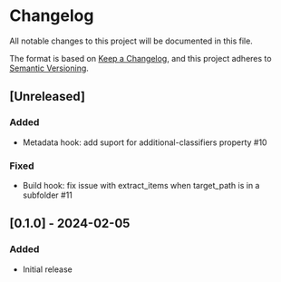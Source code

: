 # Changelog

All notable changes to this project will be documented in this file.

The format is based on [Keep a Changelog](https://keepachangelog.com/en/1.0.0/),
and this project adheres to [Semantic Versioning](https://semver.org/spec/v2.0.0.html).

## [Unreleased]

### Added

- Metadata hook: add suport for additional-classifiers property #10

### Fixed

- Build hook: fix issue with extract_items when target_path is in a subfolder #11

## [0.1.0] - 2024-02-05

### Added

- Initial release
